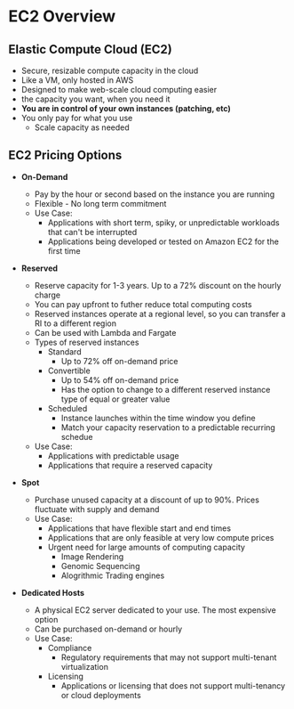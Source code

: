 # EC2 Overview

## Elastic Compute Cloud (EC2)

- Secure, resizable compute capacity in the cloud
- Like a VM, only hosted in AWS
- Designed to make web-scale cloud computing easier
- the capacity you want, when you need it
- **You are in control of your own instances (patching, etc)**
- You only pay for what you use
  - Scale capacity as needed

## EC2 Pricing Options

- **On-Demand**

  - Pay by the hour or second based on the instance you are running
  - Flexible - No long term commitment
  - Use Case:
    - Applications with short term, spiky, or unpredictable workloads that can't be interrupted
    - Applications being developed or tested on Amazon EC2 for the first time

- **Reserved**

  - Reserve capacity for 1-3 years. Up to a 72% discount on the hourly charge
  - You can pay upfront to futher reduce total computing costs
  - Reserved instances operate at a regional level, so you can transfer a RI to a different region
  - Can be used with Lambda and Fargate
  - Types of reserved instances
    - Standard
      - Up to 72% off on-demand price
    - Convertible
      - Up to 54% off on-demand price
      - Has the option to change to a different reserved instance type of equal or greater value
    - Scheduled
      - Instance launches within the time window you define
      - Match your capacity reservation to a predictable recurring schedue
  - Use Case:
    - Applications with predictable usage
    - Applications that require a reserved capacity

- **Spot**

  - Purchase unused capacity at a discount of up to 90%. Prices fluctuate with supply and demand
  - Use Case:
    - Applications that have flexible start and end times
    - Applications that are only feasible at very low compute prices
    - Urgent need for large amounts of computing capacity
      - Image Rendering
      - Genomic Sequencing
      - Alogrithmic Trading engines

- **Dedicated Hosts**
  - A physical EC2 server dedicated to your use. The most expensive option
  - Can be purchased on-demand or hourly
  - Use Case:
    - Compliance
      - Regulatory requirements that may not support multi-tenant virtualization
    - Licensing
      - Applications or licensing that does not support multi-tenancy or cloud deployments
